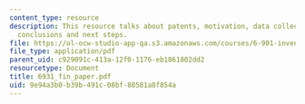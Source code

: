 ```yaml
---
content_type: resource
description: This resource talks about patents, motivation, data collection and analysis,
  conclusions and next steps.
file: https://ol-ocw-studio-app-qa.s3.amazonaws.com/courses/6-901-inventions-and-patents-fall-2005/9e94a3b0b39b491c08bf88581a8f854a_6931_fin_paper.pdf
file_type: application/pdf
parent_uid: c929091c-413a-12f0-1176-eb1861802dd2
resourcetype: Document
title: 6931_fin_paper.pdf
uid: 9e94a3b0-b39b-491c-08bf-88581a8f854a
---
```


